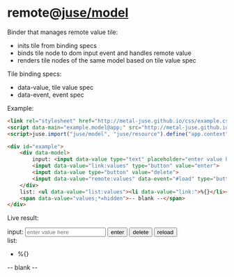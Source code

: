 # remote@[juse/model](../../juse/model)

Binder that manages remote value tile:
* inits tile from binding specs
* binds tile node to dom input event and handles remote value
* renders tile nodes of the same model based on tile value spec

Tile binding specs:
* data-value, tile value spec
* data-event, event spec

Example:

```html
<link rel="stylesheet" href="http://metal-juse.github.io/css/example.css"/>
<script data-main="example.model@app;" src="http://metal-juse.github.io/juse-up.min.js"></script>
<script>juse.import("juse/model", "juse/resource").define("app.context", {map:{"*.json":"data:"}});</script>

<div id="example">
	<div data-model>
		input: <input data-value type="text" placeholder="enter value here">
		<input data-value="link:values" type="button" value="enter">
		<input data-value type="button" value="delete">
		<input data-value="remote:values" data-event="#load" type="button" value="reload">
	</div>
	list: <ul data-value="list:values"><li data-value="link:">%{}</li></ul>
	<span data-value="values;*=hidden">-- blank --</span>
</div>
```

Live result:

<section>
<link rel="stylesheet" href="http://metal-juse.github.io/css/example.css"/>
<script data-main="example.model@app;" src="http://metal-juse.github.io/juse-up.min.js"></script>
<script>juse.import("juse/model", "juse/resource").define("app.context", {map:{"*.json":"data:"}});</script>

<div id="example">
	<div data-model>
		input: <input data-value type="text" placeholder="enter value here">
		<input data-value="link:values" type="button" value="enter">
		<input data-value type="button" value="delete">
		<input data-value="remote:values" data-event="#load" type="button" value="reload">
	</div>
	list: <ul data-value="list:values"><li data-value="link:">%{}</li></ul>
	<span data-value="values;*=hidden">-- blank --</span>
</div>
</section>
